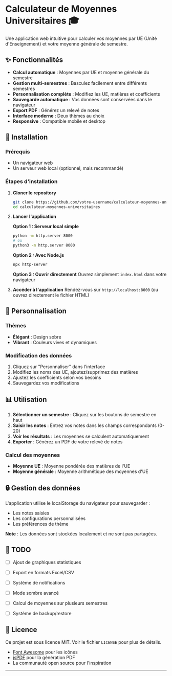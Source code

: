 # Calculateur de Moyennes Universitaires 🎓

Une application web intuitive pour calculer vos moyennes par UE (Unité d'Enseignement) et votre moyenne générale de semestre.

## ✨ Fonctionnalités

- **Calcul automatique** : Moyennes par UE et moyenne générale du semestre
- **Gestion multi-semestres** : Basculez facilement entre différents semestres
- **Personnalisation complète** : Modifiez les UE, matières et coefficients
- **Sauvegarde automatique** : Vos données sont conservées dans le navigateur
- **Export PDF** : Générez un relevé de notes
- **Interface moderne** : Deux thèmes au choix
- **Responsive** : Compatible mobile et desktop

## 🚀 Installation

### Prérequis
- Un navigateur web
- Un serveur web local (optionnel, mais recommandé)

### Étapes d'installation

1. **Cloner le repository**
   ```bash
   git clone https://github.com/votre-username/calculateur-moyennes-universitaires.git
   cd calculateur-moyennes-universitaires
   ```

2. **Lancer l'application**
   
   **Option 1 : Serveur local simple**
   ```bash
   python -m http.server 8000
   # ou
   python3 -m http.server 8000
   ```
   
   **Option 2 : Avec Node.js**
   ```bash
   npx http-server
   ```
   
   **Option 3 : Ouvrir directement**
   Ouvrez simplement `index.html` dans votre navigateur

3. **Accéder à l'application**
   Rendez-vous sur `http://localhost:8000` (ou ouvrez directement le fichier HTML)

## 🎨 Personnalisation

### Thèmes
- **Élégant** : Design sobre
- **Vibrant** : Couleurs vives et dynamiques

### Modification des données
1. Cliquez sur "Personnaliser" dans l'interface
2. Modifiez les noms des UE, ajoutez/supprimez des matières
3. Ajustez les coefficients selon vos besoins
4. Sauvegardez vos modifications

## 📊 Utilisation

1. **Sélectionner un semestre** : Cliquez sur les boutons de semestre en haut
2. **Saisir les notes** : Entrez vos notes dans les champs correspondants (0-20)
3. **Voir les résultats** : Les moyennes se calculent automatiquement
4. **Exporter** : Générez un PDF de votre relevé de notes

### Calcul des moyennes
- **Moyenne UE** : Moyenne pondérée des matières de l'UE
- **Moyenne générale** : Moyenne arithmétique des moyennes d'UE

## 🔒 Gestion des données

L'application utilise le localStorage du navigateur pour sauvegarder :
- Les notes saisies
- Les configurations personnalisées
- Les préférences de thème

**Note** : Les données sont stockées localement et ne sont pas partagées.

## 📝 TODO

- [ ] Ajout de graphiques statistiques
- [ ] Export en formats Excel/CSV
- [ ] Système de notifications
- [ ] Mode sombre avancé
- [ ] Calcul de moyennes sur plusieurs semestres
- [ ] Système de backup/restore


## 📄 Licence

Ce projet est sous licence MIT. Voir le fichier `LICENSE` pour plus de détails.

- [Font Awesome](https://fontawesome.com/) pour les icônes
- [jsPDF](https://github.com/MrRio/jsPDF) pour la génération PDF
- La communauté open source pour l'inspiration

---
